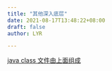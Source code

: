 ```yaml
---
title: "其他深入底层"
date: 2021-08-17T13:48:22+08:00
draft: false
author: LYR

---
```










[java class 文件由上面组成](https://blog.csdn.net/xuqiaobo/article/details/52462312)







